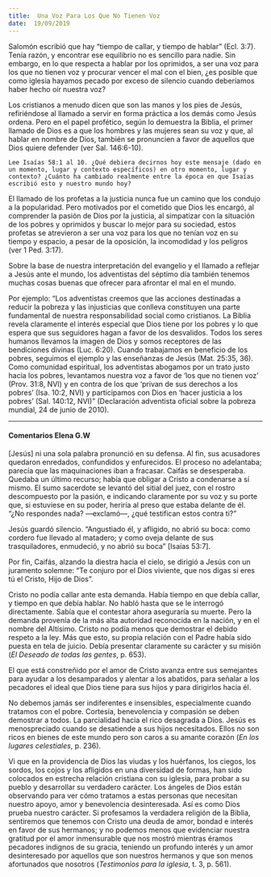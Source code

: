 ```yaml
---
title:  Una Voz Para Los Que No Tienen Voz
date:  19/09/2019
---
```


Salomón escribió que hay “tiempo de callar, y tiempo de hablar” (Ecl. 3:7). Tenía razón, y encontrar ese equilibrio no es sencillo para nadie. Sin embargo, en lo que respecta a hablar por los oprimidos, a ser una voz para los que no tienen voz y procurar vencer el mal con el bien, ¿es posible que como iglesia hayamos pecado por exceso de silencio cuando deberíamos haber hecho oír nuestra voz?

Los cristianos a menudo dicen que son las manos y los pies de Jesús, refiriéndose al llamado a servir en forma práctica a los demás como Jesús ordena. Pero en el papel profético, según lo demuestra la Biblia, el primer llamado de Dios es a que los hombres y las mujeres sean su voz y que, al hablar en nombre de Dios, también se pronuncien a favor de aquellos que Dios quiere defender (ver Sal. 146:6-10).

`Lee Isaías 58:1 al 10. ¿Qué debiera decirnos hoy este mensaje (dado en un momento, lugar y contexto específicos) en otro momento, lugar y contexto? ¿Cuánto ha cambiado realmente entre la época en que Isaías escribió esto y nuestro mundo hoy?`

El llamado de los profetas a la justicia nunca fue un camino que los condujo a la popularidad. Pero motivados por el cometido que Dios les encargó, al comprender la pasión de Dios por la justicia, al simpatizar con la situación de los pobres y oprimidos y buscar lo mejor para su sociedad, estos profetas se atrevieron a ser una voz para los que no tenían voz en su tiempo y espacio, a pesar de la oposición, la incomodidad y los peligros (ver 1 Ped. 3:17).

Sobre la base de nuestra interpretación del evangelio y el llamado a reflejar a Jesús ante el mundo, los adventistas del séptimo día también tenemos muchas cosas buenas que ofrecer para afrontar el mal en el mundo.

Por ejemplo: “Los adventistas creemos que las acciones destinadas a reducir la pobreza y las injusticias que conlleva constituyen una parte fundamental de nuestra responsabilidad social como cristianos. La Biblia revela claramente el interés especial que Dios tiene por los pobres y lo que espera que sus seguidores hagan a favor de los desvalidos. Todos los seres humanos llevamos la imagen de Dios y somos receptores de las bendiciones divinas (Luc. 6:20). Cuando trabajamos en beneficio de los pobres, seguimos el ejemplo y las enseñanzas de Jesús (Mat. 25:35, 36). Como comunidad espiritual, los adventistas abogamos por un trato justo hacia los pobres, levantamos nuestra voz a favor de ‘los que no tienen voz’ (Prov. 31:8, NVI) y en contra de los que ‘privan de sus derechos a los pobres’ (Isa. 10:2, NVI) y participamos con Dios en ‘hacer justicia a los pobres’ (Sal. 140:12, NVI)” (Declaración adventista oficial sobre la pobreza mundial, 24 de junio de 2010).

---

#### Comentarios Elena G.W

[Jesús] ni una sola palabra pronunció en su defensa. Al fin, sus acusadores quedaron enredados, confundidos y enfurecidos. El proceso no adelantaba; parecía que las maquinaciones iban a fracasar. Caifás se desesperaba. Quedaba un último recurso; había que obligar a Cristo a condenarse a sí mismo. El sumo sacerdote se levantó del sitial del juez, con el rostro descompuesto por la pasión, e indicando claramente por su voz y su porte que, si estuviese en su poder, heriría al preso que estaba delante de él. “¿No respondes nada? —exclamó—, ¿qué testifican estos contra ti?”

Jesús guardó silencio. “Angustiado él, y afligido, no abrió su boca: como cordero fue llevado al matadero; y como oveja delante de sus trasquiladores, enmudeció, y no abrió su boca” [Isaías 53:7].

Por fin, Caifás, alzando la diestra hacia el cielo, se dirigió a Jesús con un juramento solemne: “Te conjuro por el Dios viviente, que nos digas si eres tú el Cristo, Hijo de Dios”.

Cristo no podía callar ante esta demanda. Había tiempo en que debía callar, y tiempo en que debía hablar. No habló hasta que se le interrogó directamente. Sabía que el contestar ahora aseguraría su muerte. Pero la demanda provenía de la más alta autoridad reconocida en la nación, y en el nombre del Altísimo. Cristo no podía menos que demostrar el debido respeto a la ley. Más que esto, su propia relación con el Padre había sido puesta en tela de juicio. Debía presentar claramente su carácter y su misión (_El Deseado de todas las gentes_, p. 653).

El que está constreñido por el amor de Cristo avanza entre sus semejantes para ayudar a los desamparados y alentar a los abatidos, para señalar a los pecadores el ideal que Dios tiene para sus hijos y para dirigirlos hacia él.

No debemos jamás ser indiferentes e insensibles, especialmente cuando tratamos con el pobre. Cortesía, benevolencia y compasión se deben demostrar a todos. La parcialidad hacia el rico desagrada a Dios. Jesús es menospreciado cuando se desatiende a sus hijos necesitados. Ellos no son ricos en bienes de este mundo pero son caros a su amante corazón (_En los lugares celestiales_, p. 236).

Vi que en la providencia de Dios las viudas y los huérfanos, los ciegos, los sordos, los cojos y los afligidos en una diversidad de formas, han sido colocados en estrecha relación cristiana con su iglesia, para probar a su pueblo y desarrollar su verdadero carácter. Los ángeles de Dios están observando para ver cómo tratamos a estas personas que necesitan nuestro apoyo, amor y benevolencia desinteresada. Así es como Dios prueba nuestro carácter. Si profesamos la verdadera religión de la Biblia, sentiremos que tenemos con Cristo una deuda de amor, bondad e interés en favor de sus hermanos; y no podemos menos que evidenciar nuestra gratitud por el amor inmensurable que nos mostró mientras éramos pecadores indignos de su gracia, teniendo un profundo interés y un amor desinteresado por aquellos que son nuestros hermanos y que son menos afortunados que nosotros (_Testimonios para la iglesia_, t. 3, p. 561).